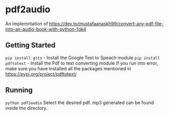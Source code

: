 # pdf2audio
An implemntation of https://dev.to/mustafaanaskh99/convert-any-pdf-file-into-an-audio-book-with-python-1gk4
## Getting Started
```pip install gtts``` - Install the Google Text to Speach module
```pip install pdftotext``` - Install the Pdf to text converting module 
If you run into error, make sure you have installed all the packages mentioned in https://pypi.org/project/pdftotext/
## Running
```python pdf2audio```
Select the desired pdf.
mp3 generated can be found inside the directory.
